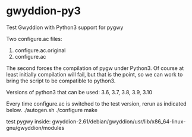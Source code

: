 # gwyddion-py3
Test Gwyddion with  Python3 support for pygwy

Two configure.ac files:

1. configure.ac.original
2. configure.ac

The second forces the compilation of pygw under Python3. Of course at least initially compilation will fail, but that is the point, so we can work to bring the script to be compatible to python3.

Versions of python3 that can be used: 3.6, 3.7, 3.8, 3.9, 3.10

Every time configure.ac is switched to the test version, rerun as indicated below.
./autogen.sh
./configure
make

test pygwy inside: 
gwyddion-2.61/debian/gwyddion/usr/lib/x86_64-linux-gnu/gwyddion/modules


